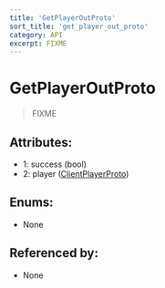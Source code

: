 ```yaml
---
title: 'GetPlayerOutProto'
sort_title: 'get_player_out_proto'
category: API
excerpt: FIXME
---
```


# GetPlayerOutProto

> FIXME

## Attributes:

- 1: success (bool)
- 2: player ([ClientPlayerProto](../ClientPlayerProto/))

## Enums:

- None

## Referenced by:

- None
